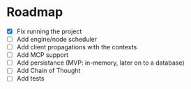 # Roadmap
- [X] Fix running the project
- [ ] Add engine/node scheduler
- [ ] Add client propagations with the contexts
- [ ] Add MCP support
- [ ] Add persistance (MVP: in-memory, later on to a database)
- [ ] Add Chain of Thought
- [ ] Add tests